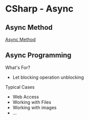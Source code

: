 # CSharp - Async

## Async Method

[Async Method](csharp-async-method.md)

## Async Programming

What's For?

- Let blocking operation unblocking

Typical Cases

- Web Access
- Working with Files
- Working with images
- ...

